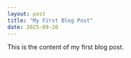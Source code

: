 ```yaml
---
layout: post
title: "My First Blog Post"
date: 2025-09-20
---
```


This is the content of my first blog post.